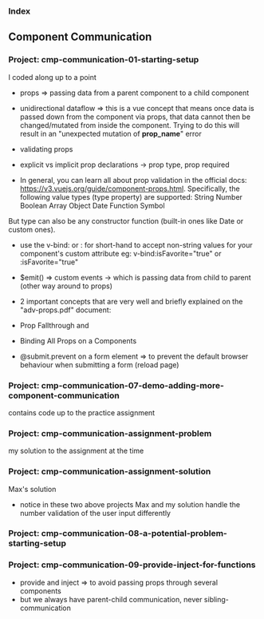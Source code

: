 ### Index

## Component Communication

### Project: cmp-communication-01-starting-setup

I coded along up to a point

- props => passing data from a parent component to a child component
- unidirectional dataflow => this is a vue concept that means once data is passed down from the component via props, that data cannot then be changed/mutated from inside the component. Trying to do this will result in an "unexpected mutation of **prop_name**" error

- validating props
- explicit vs implicit prop declarations -> prop type, prop required
- In general, you can learn all about prop validation in the official docs: https://v3.vuejs.org/guide/component-props.html. Specifically, the following value types (type property) are supported:
  String
  Number
  Boolean
  Array
  Object
  Date
  Function
  Symbol

But type can also be any constructor function (built-in ones like Date or custom ones).

- use the v-bind: or : for short-hand to accept non-string values for your component's custom attribute
  eg: v-bind:isFavorite="true" or :isFavorite="true"
- $emit() => custom events -> which is passing data from child to parent (other way around to props)

- 2 important concepts that are very well and briefly explained on the "adv-props.pdf" document:
- Prop Fallthrough and
- Binding All Props on a Components

- @submit.prevent on a form element => to prevent the default browser behaviour when submitting a form (reload page)

### Project: cmp-communication-07-demo-adding-more-component-communication

contains code up to the practice assignment

### Project: cmp-communication-assignment-problem

my solution to the assignment at the time

### Project: cmp-communication-assignment-solution

Max's solution

- notice in these two above projects Max and my solution handle the number validation of the user input differently

### Project: cmp-communication-08-a-potential-problem-starting-setup

### Project: cmp-communication-09-provide-inject-for-functions

- provide and inject => to avoid passing props through several components
- but we always have parent-child communication, never sibling-communication

